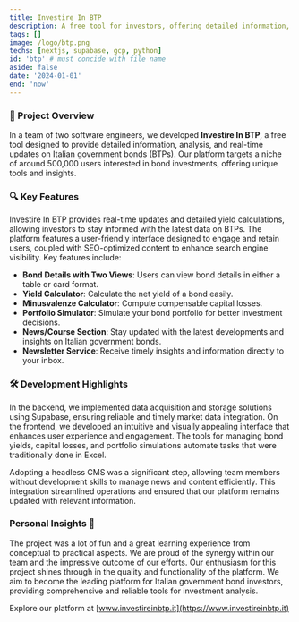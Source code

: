 ```yaml
---
title: Investire In BTP
description: A free tool for investors, offering detailed information, analysis, and real-time updates on Italian government bonds (BTPs).
tags: []
image: /logo/btp.png
techs: [nextjs, supabase, gcp, python]
id: 'btp' # must concide with file name
aside: false
date: '2024-01-01'
end: 'now'
---
```


### 🚀 Project Overview
In a team of two software engineers, we developed **Investire In BTP**, a free tool designed to provide detailed information, analysis, and real-time updates on Italian government bonds (BTPs). Our platform targets a niche of around 500,000 users interested in bond investments, offering unique tools and insights.

### 🔍 Key Features

Investire In BTP provides real-time updates and detailed yield calculations, allowing investors to stay informed with the latest data on BTPs. The platform features a user-friendly interface designed to engage and retain users, coupled with SEO-optimized content to enhance search engine visibility. Key features include:

- **Bond Details with Two Views**: Users can view bond details in either a table or card format.
- **Yield Calculator**: Calculate the net yield of a bond easily.
- **Minusvalenze Calculator**: Compute compensable capital losses.
- **Portfolio Simulator**: Simulate your bond portfolio for better investment decisions.
- **News/Course Section**: Stay updated with the latest developments and insights on Italian government bonds.
- **Newsletter Service**: Receive timely insights and information directly to your inbox.

### 🛠️ Development Highlights

In the backend, we implemented data acquisition and storage solutions using Supabase, ensuring reliable and timely market data integration. On the frontend, we developed an intuitive and visually appealing interface that enhances user experience and engagement. The tools for managing bond yields, capital losses, and portfolio simulations automate tasks that were traditionally done in Excel.

Adopting a headless CMS was a significant step, allowing team members without development skills to manage news and content efficiently. This integration streamlined operations and ensured that our platform remains updated with relevant information.

### Personal Insights 🌟

The project was a lot of fun and a great learning experience from conceptual to practical aspects. We are proud of the synergy within our team and the impressive outcome of our efforts. Our enthusiasm for this project shines through in the quality and functionality of the platform. We aim to become the leading platform for Italian government bond investors, providing comprehensive and reliable tools for investment analysis.

Explore our platform at [www.investireinbtp.it](https://www.investireinbtp.it)